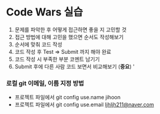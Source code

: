 
# Code Wars 실습

1. 문제를 파악한 후 어떻게 접근하면 좋을 지 고민할 것
2. 접근 방법에 대해 고민을 했으면 순서도 작성해보기
3. 순서에 맞춰 코드 작성
4. 코드 작성 후 Test => Submit 까지 해야 완료
5. 코드 작성 시 부족한 부분 코멘트 남기기
6. Submit 후에 다른 사람 코드 보면서 비교해보기 (**중요**)
'


### 로컬 git 이메일, 이름 지정 방법

- 프로젝트 파일에서 git config use.name jihoon 
- 프로젝트 파일에서 git config use.email ljhljh211@naver.com 